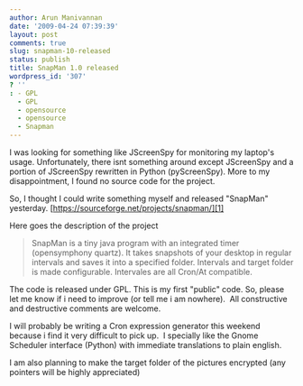 ```yaml
---
author: Arun Manivannan
date: '2009-04-24 07:39:39'
layout: post
comments: true
slug: snapman-10-released
status: publish
title: SnapMan 1.0 released
wordpress_id: '307'
? ''
: - GPL
  - GPL
  - opensource
  - opensource
  - Snapman
---
```


I was looking for something like JScreenSpy for monitoring my laptop's usage.
Unfortunately, there isnt something around except JScreenSpy and a portion of
JScreenSpy rewritten in Python (pyScreenSpy). More to my disappointment, I
found no source code for the project.

So, I thought I could write something myself and released "SnapMan" yesterday.
[https://sourceforge.net/projects/snapman/][1]

Here goes the description of the project

> SnapMan is a tiny java program with an integrated timer (opensymphony
quartz). It takes snapshots of your desktop in regular intervals and saves it
into a specified folder. Intervals and target folder is made configurable.
Intervales are all Cron/At compatible.

The code is released under GPL. This is my first "public" code. So, please let
me know if i need to improve (or tell me i am nowhere).  All constructive and
destructive comments are welcome.

I will probably be writing a Cron expression generator this weekend because i
find it very difficult to pick up.  I specially like the Gnome Scheduler
interface (Python) with immediate translations to plain english.

I am also planning to make the target folder of the pictures encrypted (any
pointers will be highly appreciated)

   [1]: https://sourceforge.net/projects/snapman/


